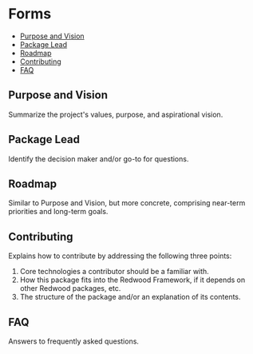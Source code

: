 # Forms

<!-- toc -->
- [Purpose and Vision](#Purpose-and-Vision)
- [Package Lead](#Package-Lead)
- [Roadmap](#Roadmap)
- [Contributing](#Contributing)
- [FAQ](#FAQ)

## Purpose and Vision
Summarize the project's values, purpose, and aspirational vision.

## Package Lead
Identify the decision maker and/or go-to for questions.

## Roadmap
Similar to Purpose and Vision, but more concrete, comprising near-term priorities and long-term goals.

## Contributing
Explains how to contribute by addressing the following three points:

1) Core technologies a contributor should be a familiar with.
2) How this package fits into the Redwood Framework, if it depends on other Redwood packages, etc.
3) The structure of the package and/or an explanation of its contents.

## FAQ

Answers to frequently asked questions.
